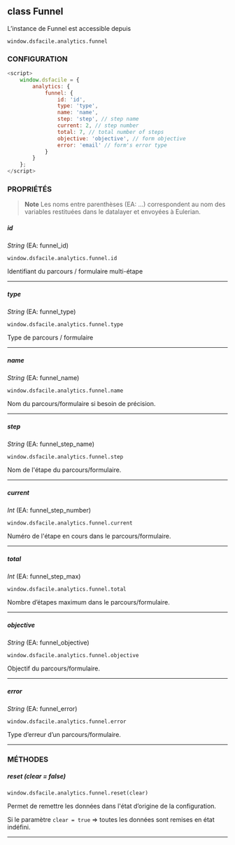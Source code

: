 ## class Funnel

L’instance de Funnel est accessible depuis

`window.dsfacile.analytics.funnel`

### CONFIGURATION

```javascript
<script>
    window.dsfacile = {
        analytics: {
            funnel: {
                id: 'id',
                type: 'type',
                name: 'name',
                step: 'step', // step name
                current: 2, // step number
                total: 7, // total number of steps
                objective: 'objective', // form objective
                error: 'email' // form's error type
            }
        }
    };
</script>
```

### PROPRIÉTÉS

> **Note**
> Les noms entre parenthèses (EA: …) correspondent au nom des variables restituées dans le datalayer et envoyées à Eulerian.


##### id

_String_ (EA: funnel\_id)

`window.dsfacile.analytics.funnel.id`

Identifiant du parcours / formulaire multi-étape

* * *

##### type

_String_ (EA: funnel\_type)

`window.dsfacile.analytics.funnel.type`

Type de parcours / formulaire

* * *

##### name

_String_ (EA: funnel\_name)

`window.dsfacile.analytics.funnel.name`

Nom du parcours/formulaire si besoin de précision.

* * *

##### step

_String_ (EA: funnel\_step\_name)

`window.dsfacile.analytics.funnel.step`

Nom de l'étape du parcours/formulaire.

* * *

##### current

_Int_ (EA: funnel\_step\_number)

`window.dsfacile.analytics.funnel.current`

Numéro de l'étape en cours dans le parcours/formulaire.

* * *

##### total

_Int_ (EA: funnel\_step\_max)

`window.dsfacile.analytics.funnel.total`

Nombre d’étapes maximum dans le parcours/formulaire.

* * *

##### objective

_String_ (EA: funnel\_objective)

`window.dsfacile.analytics.funnel.objective`

Objectif du parcours/formulaire.

* * *

##### error

_String_ (EA: funnel\_error)

`window.dsfacile.analytics.funnel.error`

Type d’erreur d’un parcours/formulaire.

* * *

### MÉTHODES

##### reset (clear = false)

`window.dsfacile.analytics.funnel.reset(clear)`

Permet de remettre les données dans l'état d’origine de la configuration.

Si le paramètre `clear = true` => toutes les données sont remises en état indéfini.

* * *
